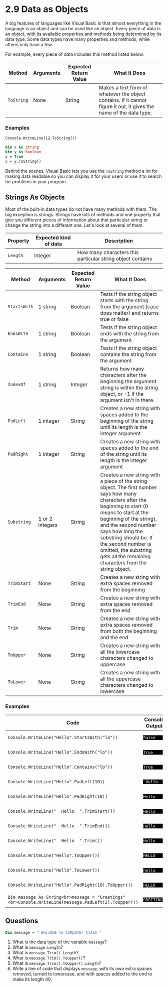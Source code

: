 # 2.9 Data as Objects

A big features of languages like Visual Basic is that almost everything in the language is an object and can be used like an object. Every piece of data is an object, with its available properties and methods being determined by its data type. Some data types have many properties and methods, while others only have a few.

For example, every piece of data includes this method listed below.

|Method	|Arguments	|Expected Return Value	|What It Does|
|-------|-----------|-----------------------|------------|
|`ToString`	|None	|String	|Makes a text form of whatever the object contains. If it cannot figure it out, it gives the name of the data type.

### Examples
```vb
Console.WriteLine(12.ToString())

Dim x As String
Dim y As Boolean
y = True
x = y.ToString()
```

Behind the scenes, Visual Basic lets you use the `ToString` method a lot for making data readable so you can display it for your users or use it to search for problems in your program.

## Strings As Objects
Most of the built-in data types do not have many methods with them. The big exception is strings. Strings have lots of methods and one property that give you different pieces of information about that particular string or change the string into a different one. Let's look at several of them.

|Property	|Expected kind of data	|Description|
|-----------|-----------------------|-----------|
|`Length`	|Integer	|How many characters this particular string object contains
	
|Method	|Arguments	|Expected Return Value	|What It Does|
|-------|-----------|-----------------------|------------|
|`StartsWith`	|1 string	|Boolean	|Tests if the string object starts with the string from the argument (case does matter) and returns true or false
|`EndsWith`	|1 string	|Boolean	|Tests if the string object ends with the string from the argument
|`Contains`	|1 string	|Boolean	|Tests if the string object contains the string from the argument
|`IndexOf`	|1 string	|Integer	|Returns how many characters after the beginning the argument string is within the string object, or -1 if the argument isn't in there.
|`PadLeft`	|1 integer	|String	|Creates a new string with spaces added to the beginning of the string until its length is the integer argument
|`PadRight`	|1 integer	|String	|Creates a new string with spaces added to the end of the string until its length is the integer argument
|`Substring`	|1 or 2 integers	|String	|Creates a new string with a piece of the string object. The first number says how many characters after the beginning to start (0 means to start at the beginning of the string), and the second number says how long the substring should be. If the second number is omitted, the substring gets all the remaining characters from the string object.
|`TrimStart`	|None	|String	|Creates a new string with extra spaces removed from the beginning
|`TrimEnd`	|None	|String	|Creates a new string with extra spaces removed from the end
|`Trim`	|None	|String	|Creates a new string with extra spaces removed from both the beginning and the end
|`ToUpper`	|None	|String	|Creates a new string with all the lowercase characters changed to uppercase
|`ToLower`	|None	|String	|Creates a new string with all the uppercase characters changed to lowercase

### Examples
|Code	|Console Output|
|-------|--------------|
|`Console.WriteLine("Hello".StartsWith("lo"))`	|<pre style="background-color: black; color: white">False</pre>
|`Console.WriteLine("Hello".EndsWith("lo"))`	|<pre style="background-color: black; color: white">True</pre>
|`Console.WriteLine("Hello".Contains("lo"))`	|<pre style="background-color: black; color: white">True</pre>
|`Console.WriteLine("Hello".PadLeft(10))`	|<pre style="background-color: black; color: white">     Hello</pre>
|`Console.WriteLine("Hello".PadRight(10))`	|<pre style="background-color: black; color: white">Hello     </pre>
|`Console.WriteLine("  Hello  ".TrimStart())`	|<pre style="background-color: black; color: white">Hello  </pre>
|`Console.WriteLine("  Hello  ".TrimEnd())`	  |<pre style="background-color: black; color: white">Hello</pre>
|`Console.WriteLine("  Hello  ".Trim())`	|<pre style="background-color: black; color: white">Hello</pre>
|`Console.WriteLine("Hello".ToUpper())`	|<pre style="background-color: black; color: white">HELLO</pre>
|`Console.WriteLine("Hello".ToLower())`	|<pre style="background-color: black; color: white">hello</pre>
|`Console.WriteLine("Hello".PadRight(10).ToUpper())`	|<pre style="background-color: black; color: white">HELLO     </pre>
|`Dim message As String<br>message = "Greetings"<br>Console.WriteLine(message.PadLeft(2).ToUpper())`	|<pre style="background-color: black; color: white">  GREETINGS</pre>

## Questions
```vb
Dim message = " WeLcOmE To CoMpUtEr ClAsS "
```
1. What is the data type of the variable `message`?
2. What is `message.Length`?
3. What is `message.Trim().Length`?
4. What is `message.Trim().ToUpper()`?
5. What is `message.Trim().ToUpper().Length`?
6. Write a line of code that displays `message`, with its own extra spaces removed, turned to lowercase, and with spaces added to the end to make its length 40.